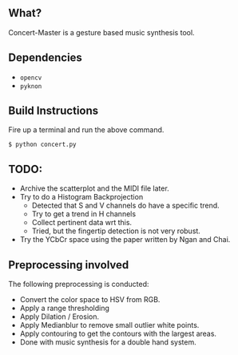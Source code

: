 ## What?
Concert-Master is a gesture based music synthesis tool.

## Dependencies
- ```opencv```
- ```pyknon```

## Build Instructions
Fire up a terminal and run the above command.
```
$ python concert.py
```

## TODO:
- Archive the scatterplot and the MIDI file later.
- Try to do a Histogram Backprojection
  - Detected that S and V channels do have a specific trend.
  - Try to get a trend in H channels
  - Collect pertinent data wrt this.
  - Tried, but the fingertip detection is not very robust.
- Try the YCbCr space using the paper written by Ngan and Chai.

## Preprocessing involved
The following preprocessing is conducted:
- Convert the color space to HSV from RGB.
- Apply a range thresholding
- Apply Dilation / Erosion.
- Apply Medianblur to remove small outlier white points.
- Apply contouring to get the contours with the largest areas.
- Done with music synthesis for a double hand system.
